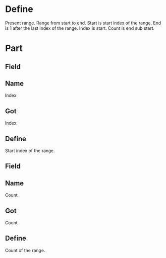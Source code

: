 # Define
Present range. Range from start to end.
Start is start index of the range.
End is 1 after the last index of the range.
Index is start. Count is end sub start.
# Part
## Field
## Name
Index
## Got
Index
## Define
Start index of the range.
## Field
## Name
Count
## Got
Count
## Define
Count of the range.